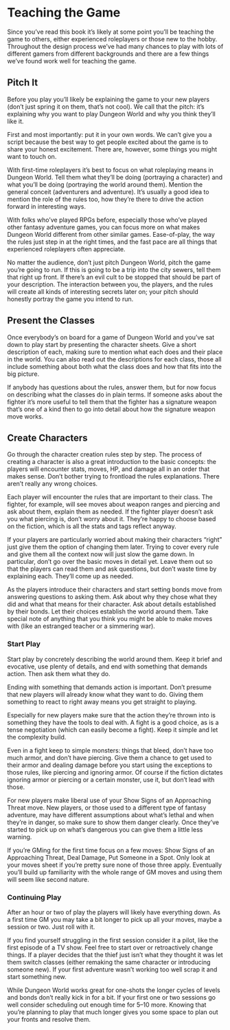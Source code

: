 # Teaching the Game

Since you’ve read this book it’s likely at some point you’ll be teaching the game to others, either experienced roleplayers or those new to the hobby. Throughout the design process we’ve had many chances to play with lots of different gamers from different backgrounds and there are a few things we’ve found work well for teaching the game.

## Pitch It

Before you play you’ll likely be explaining the game to your new players \(don’t just spring it on them, that’s not cool\). We call that the pitch: it’s explaining why you want to play Dungeon World and why you think they’ll like it.

First and most importantly: put it in your own words. We can’t give you a script because the best way to get people excited about the game is to share your honest excitement. There are, however, some things you might want to touch on.

With first-time roleplayers it’s best to focus on what roleplaying means in Dungeon World. Tell them what they’ll be doing \(portraying a character\) and what you’ll be doing \(portraying the world around them\). Mention the general conceit \(adventurers and adventure\). It’s usually a good idea to mention the role of the rules too, how they’re there to drive the action forward in interesting ways.

With folks who’ve played RPGs before, especially those who’ve played other fantasy adventure games, you can focus more on what makes Dungeon World different from other similar games. Ease-of-play, the way the rules just step in at the right times, and the fast pace are all things that experienced roleplayers often appreciate.

No matter the audience, don’t just pitch Dungeon World, pitch the game you’re going to run. If this is going to be a trip into the city sewers, tell them that right up front. If there’s an evil cult to be stopped that should be part of your description. The interaction between you, the players, and the rules will create all kinds of interesting secrets later on; your pitch should honestly portray the game you intend to run.

## Present the Classes

Once everybody’s on board for a game of Dungeon World and you’ve sat down to play start by presenting the character sheets. Give a short description of each, making sure to mention what each does and their place in the world. You can also read out the descriptions for each class, those all include something about both what the class does and how that fits into the big picture.

If anybody has questions about the rules, answer them, but for now focus on describing what the classes do in plain terms. If someone asks about the fighter it’s more useful to tell them that the fighter has a signature weapon that’s one of a kind then to go into detail about how the signature weapon move works.

## Create Characters

Go through the character creation rules step by step. The process of creating a character is also a great introduction to the basic concepts: the players will encounter stats, moves, HP, and damage all in an order that makes sense. Don’t bother trying to frontload the rules explanations. There aren’t really any wrong choices.

Each player will encounter the rules that are important to their class. The fighter, for example, will see moves about weapon ranges and piercing and ask about them, explain them as needed. If the fighter player doesn’t ask you what piercing is, don’t worry about it. They’re happy to choose based on the fiction, which is all the stats and tags reflect anyway.

If your players are particularly worried about making their characters “right” just give them the option of changing them later. Trying to cover every rule and give them all the context now will just slow the game down. In particular, don’t go over the basic moves in detail yet. Leave them out so that the players can read them and ask questions, but don’t waste time by explaining each. They’ll come up as needed.

As the players introduce their characters and start setting bonds move from answering questions to asking them. Ask about why they chose what they did and what that means for their character. Ask about details established by their bonds. Let their choices establish the world around them. Take special note of anything that you think you might be able to make moves with \(like an estranged teacher or a simmering war\).

### Start Play

Start play by concretely describing the world around them. Keep it brief and evocative, use plenty of details, and end with something that demands action. Then ask them what they do.

Ending with something that demands action is important. Don’t presume that new players will already know what they want to do. Giving them something to react to right away means you get straight to playing.

Especially for new players make sure that the action they’re thrown into is something they have the tools to deal with. A fight is a good choice, as is a tense negotiation \(which can easily become a fight\). Keep it simple and let the complexity build.

Even in a fight keep to simple monsters: things that bleed, don’t have too much armor, and don’t have piercing. Give them a chance to get used to their armor and dealing damage before you start using the exceptions to those rules, like piercing and ignoring armor. Of course if the fiction dictates ignoring armor or piercing or a certain monster, use it, but don’t lead with those.

For new players make liberal use of your Show Signs of an Approaching Threat move. New players, or those used to a different type of fantasy adventure, may have different assumptions about what’s lethal and when they’re in danger, so make sure to show them danger clearly. Once they’ve started to pick up on what’s dangerous you can give them a little less warning.

If you’re GMing for the first time focus on a few moves: Show Signs of an Approaching Threat, Deal Damage, Put Someone in a Spot. Only look at your moves sheet if you’re pretty sure none of those three apply. Eventually you’ll build up familiarity with the whole range of GM moves and using them will seem like second nature.

### Continuing Play

After an hour or two of play the players will likely have everything down. As a first time GM you may take a bit longer to pick up all your moves, maybe a session or two. Just roll with it.

If you find yourself struggling in the first session consider it a pilot, like the first episode of a TV show. Feel free to start over or retroactively change things. If a player decides that the thief just isn’t what they thought it was let them switch classes \(either remaking the same character or introducing someone new\). If your first adventure wasn’t working too well scrap it and start something new.

While Dungeon World works great for one-shots the longer cycles of levels and bonds don’t really kick in for a bit. If your first one or two sessions go well consider scheduling out enough time for 5–10 more. Knowing that you’re planning to play that much longer gives you some space to plan out your fronts and resolve them.
